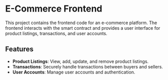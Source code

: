 # E-Commerce Frontend

This project contains the frontend code for an e-commerce platform. The frontend interacts with the smart contract and provides a user interface for product listings, transactions, and user accounts.

## Features

- **Product Listings**: View, add, update, and remove product listings.
- **Transactions**: Securely handle transactions between buyers and sellers.
- **User Accounts**: Manage user accounts and authentication.